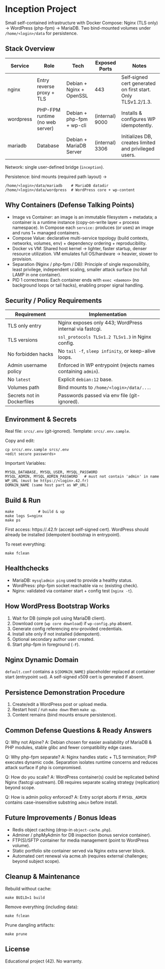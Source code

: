 # Inception Project

Small self-contained infrastructure with Docker Compose: Nginx (TLS only) -> WordPress (php-fpm) -> MariaDB. Two bind-mounted volumes under `/home/<login>/data` for persistence.

## Stack Overview

| Service   | Role | Tech | Exposed Ports | Notes |
|-----------|------|------|---------------|-------|
| nginx     | Entry reverse proxy + TLS | Debian + Nginx + OpenSSL | 443 | Self‑signed cert generated on first start. Only TLSv1.2/1.3. |
| wordpress | PHP-FPM runtime (no web server) | Debian + php-fpm + wp-cli | (internal) 9000 | Installs & configures WP idempotently. |
| mariadb   | Database | Debian + MariaDB Server | (internal) 3306 | Initializes DB, creates limited and privileged users. |

Network: single user-defined bridge (`inception`).

Persistence: bind mounts (required path layout) ->
```
/home/<login>/data/mariadb    # MariaDB datadir
/home/<login>/data/wordpress  # WordPress core + wp-content
```

## Why Containers (Defense Talking Points)

- Image vs Container: an image is an immutable filesystem + metadata; a container is a runtime instance (copy-on-write layer + process namespace). In Compose each `service:` produces (or uses) an image and runs 1+ managed containers.
- Compose Value: declarative multi-service topology (build contexts, networks, volumes, env) + dependency ordering + reproducibility.
- Docker vs VM: Shared host kernel -> lighter, faster startup, denser resource utilization. VM emulates full OS/hardware -> heavier, slower to provision.
- Separation (Nginx / php-fpm / DB): Principle of single responsibility, least privilege, independent scaling, smaller attack surface (no full LAMP in one container).
- PID 1 correctness: Each container ends with `exec <daemon>` (no background loops or tail hacks), enabling proper signal handling.

## Security / Policy Requirements

| Requirement | Implementation |
|-------------|----------------|
| TLS only entry | Nginx exposes only 443; WordPress internal via fastcgi. |
| TLS versions | `ssl_protocols TLSv1.2 TLSv1.3` in Nginx config. |
| No forbidden hacks | No `tail -f`, `sleep infinity`, or keep-alive loops. |
| Admin username policy | Enforced in WP entrypoint (rejects names containing `admin`). |
| No `latest` | Explicit `debian:12` base. |
| Volumes path | Bind mounts to `/home/<login>/data/...`. |
| Secrets not in Dockerfiles | Passwords passed via env file (git-ignored). |

## Environment & Secrets

Real file: `srcs/.env` (git-ignored). Template: `srcs/.env.sample`.

Copy and edit:
```
cp srcs/.env.sample srcs/.env
<edit secure passwords>
```

Important Variables:
```
MYSQL_DATABASE, MYSQL_USER, MYSQL_PASSWORD
MYSQL_ADMIN, MYSQL_ADMIN_PASSWORD   # must not contain 'admin' in name
WP_URL (must be https://<login>.42.fr)
DOMAIN_NAME (same host part as WP_URL)
```

## Build & Run

```
make           # build & up
make logs S=nginx
make ps
```

First access: https://<login>.42.fr (accept self-signed cert). WordPress should already be installed (idempotent bootstrap in entrypoint).

To reset everything:
```
make fclean
```

## Healthchecks

- MariaDB: `mysqladmin ping` used to provide a healthy status.
- WordPress: php-fpm socket reachable via `nc` (existing check).
- Nginx: validated via container start + config test (`nginx -t`).

## How WordPress Bootstrap Works
1. Wait for DB (simple poll using MariaDB client).
2. Download core (`wp core download`) if `wp-config.php` absent.
3. Generate config referencing env-provided credentials.
4. Install site only if not installed (idempotent).
5. Optional secondary author user created.
6. Start php-fpm in foreground (`-F`).

## Nginx Dynamic Domain

`default.conf` contains a `${DOMAIN_NAME}` placeholder replaced at container start (entrypoint `sed`). A self-signed x509 cert is generated if absent.

## Persistence Demonstration Procedure
1. Create/edit a WordPress post or upload media.
2. Restart host / run `make down` then `make up`.
3. Content remains (bind mounts ensure persistence).

## Common Defense Questions & Ready Answers

Q: Why not Alpine?
A: Debian chosen for easier availability of MariaDB & PHP modules, stable glibc and fewer compatibility edge cases.

Q: Why php-fpm separate?
A: Nginx handles static + TLS termination; PHP executes dynamic code. Separation isolates runtime concerns and reduces attack surface if php is compromised.

Q: How do you scale?
A: WordPress container(s) could be replicated behind Nginx (fastcgi upstream). DB requires separate scaling strategy (replication) beyond scope.

Q: How is admin policy enforced?
A: Entry script aborts if `MYSQL_ADMIN` contains case-insensitive substring `admin` before install.

## Future Improvements / Bonus Ideas

- Redis object caching (drop-in `object-cache.php`).
- Adminer / phpMyAdmin for DB inspection (bonus service container).
- FTP(S)/SFTP container for media management (point to WordPress volume).
- Static portfolio site container served via Nginx extra server block.
- Automated cert renewal via acme.sh (requires external challenges; beyond subject scope).

## Cleanup & Maintenance

Rebuild without cache:
```
make BUILD=1 build
```

Remove everything (including data):
```
make fclean
```

Prune dangling artifacts:
```
make prune
```

## License

Educational project (42). No warranty.
